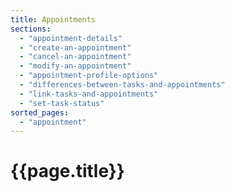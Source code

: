 ```yaml
---
title: Appointments
sections:
  - "appointment-details"
  - "create-an-appointment"
  - "cancel-an-appointment"
  - "modify-an-appointment"
  - "appointment-profile-options"
  - "differences-between-tasks-and-appointments"
  - "link-tasks-and-appointments"
  - "set-task-status"
sorted_pages:
  - "appointment"
---
```

# {{page.title}}
